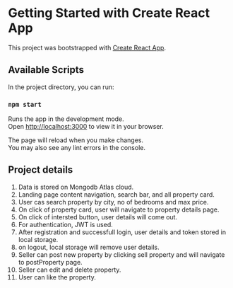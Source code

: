 # Getting Started with Create React App

This project was bootstrapped with [Create React App](https://github.com/facebook/create-react-app).

## Available Scripts

In the project directory, you can run:

### `npm start`

Runs the app in the development mode.\
Open [http://localhost:3000](http://localhost:3000) to view it in your browser.

The page will reload when you make changes.\
You may also see any lint errors in the console.

## Project details

1. Data is stored on Mongodb Atlas cloud.
2. Landing page content navigation, search bar, and all property card.
3. User cas search property by city, no of bedrooms and max price.
4. On click of property card, user will navigate to property details page.
5. On click of intersted button, user details will come out.
6. For authentication, JWT is used.
7. After registration and successfull login, user details and token stored in local storage.
8. on logout, local storage will remove user details.
9. Seller can post new property by clicking sell property and will navigate to postProperty page.
10. Seller can edit and delete property.
11. User can like the property.
